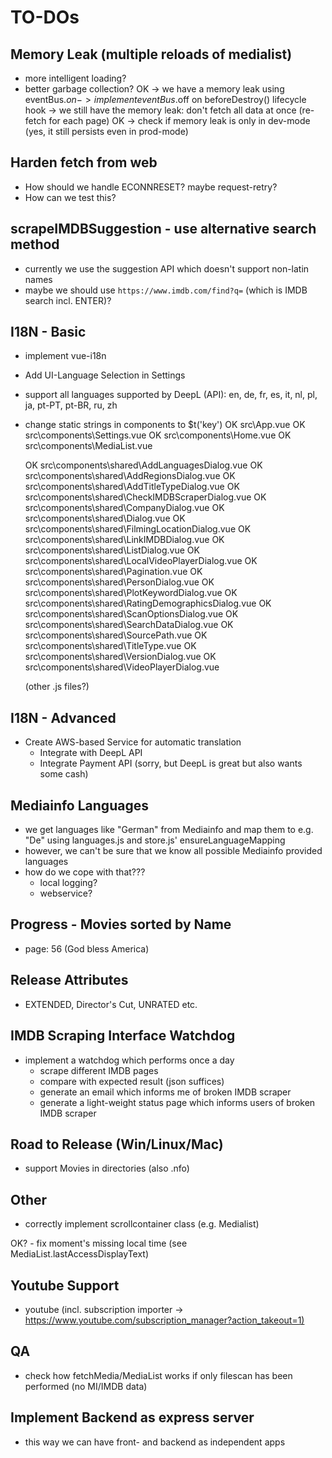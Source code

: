 # TO-DOs

## Memory Leak (multiple reloads of medialist)

- more intelligent loading?
- better garbage collection?
OK -> we have a memory leak using eventBus.$on -> implement eventBus.$off on beforeDestroy() lifecycle hook
-> we still have the memory leak: don't fetch all data at once (re-fetch for each page)
OK -> check if memory leak is only in dev-mode (yes, it still persists even in prod-mode)

## Harden fetch from web
- How should we handle ECONNRESET? maybe request-retry?
- How can we test this?

## scrapeIMDBSuggestion - use alternative search method

- currently we use the suggestion API which doesn't support non-latin names
- maybe we should use `https://www.imdb.com/find?q=` (which is IMDB search incl. ENTER)?

## I18N - Basic
- implement vue-i18n
- Add UI-Language Selection in Settings
- support all languages supported by DeepL (API):
    en, de, fr, es, it, nl, pl, ja, pt-PT, pt-BR, ru, zh
- change static strings in components to $t('key')
    OK src\App.vue
    OK src\components\Settings.vue
    OK src\components\Home.vue
    OK src\components\MediaList.vue

    OK src\components\shared\AddLanguagesDialog.vue
    OK src\components\shared\AddRegionsDialog.vue
    OK src\components\shared\AddTitleTypeDialog.vue
    OK src\components\shared\CheckIMDBScraperDialog.vue
    OK src\components\shared\CompanyDialog.vue
    OK src\components\shared\Dialog.vue
    OK src\components\shared\FilmingLocationDialog.vue
    OK src\components\shared\LinkIMDBDialog.vue
    OK src\components\shared\ListDialog.vue
    OK src\components\shared\LocalVideoPlayerDialog.vue
    OK src\components\shared\Pagination.vue
    OK src\components\shared\PersonDialog.vue
    OK src\components\shared\PlotKeywordDialog.vue
    OK src\components\shared\RatingDemographicsDialog.vue
    OK src\components\shared\ScanOptionsDialog.vue
    OK src\components\shared\SearchDataDialog.vue
    OK src\components\shared\SourcePath.vue
    OK src\components\shared\TitleType.vue
    OK src\components\shared\VersionDialog.vue
    OK src\components\shared\VideoPlayerDialog.vue

    (other .js files?)

## I18N - Advanced
- Create AWS-based Service for automatic translation
  - Integrate with DeepL API
  - Integrate Payment API (sorry, but DeepL is great but also wants some cash)

## Mediainfo Languages

- we get languages like "German" from Mediainfo and map them to e.g. "De" using languages.js and store.js' ensureLanguageMapping
- however, we can't be sure that we know all possible Mediainfo provided languages
- how do we cope with that???
  - local logging?
  - webservice?

## Progress - Movies sorted by Name

- page: 56 (God bless America)

## Release Attributes

- EXTENDED, Director's Cut, UNRATED etc.

## IMDB Scraping Interface Watchdog

- implement a watchdog which performs once a day
  - scrape different IMDB pages
  - compare with expected result (json suffices)
  - generate an email which informs me of broken IMDB scraper
  - generate a light-weight status page which informs users of broken IMDB scraper

## Road to Release (Win/Linux/Mac)

- support Movies in directories (also .nfo)

## Other

- correctly implement scrollcontainer class (e.g. Medialist)

OK? - fix moment's missing local time (see MediaList.lastAccessDisplayText)

## Youtube Support

- youtube (incl. subscription importer -> <https://www.youtube.com/subscription_manager?action_takeout=1)>

## QA

- check how fetchMedia/MediaList works if only filescan has been performed (no MI/IMDB data)

## Implement Backend as express server

- this way we can have front- and backend as independent apps
